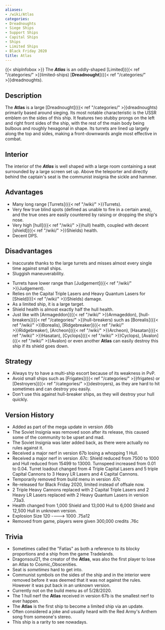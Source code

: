 ```yaml
---
aliases:
- /wiki/Atlas
categories:
- Dreadnoughts
- Siege Ships
- Support Ships
- Capital Ships
- Ships
- Limited Ships
- Black Friday 2020
title: Atlas
---
```


{{< shipInfobox >}} The **_Atlas_** is an oddly-shaped [Limited]({{< ref "/categories/" >}}limited-ships) [**Dreadnought**]({{< ref "/categories/" >}}dreadnoughts). 

## Description

The **Atlas** is a large [Dreadnought]({{< ref "/categories/" >}}dreadnoughts) primarily based around sieging. Its most notable characteristic is the USSR emblem on the sides of this ship. It features two stubby prongs on the left and right front sides of the ship, with the rest of the main body being bulbous and roughly hexagonal in shape. Its turrets are lined up largely along the top and sides, making a front-downwards angle most effective in combat.

## Interior

The interior of the **_Atlas_** is well shaped with a large room containing a seat surrounded by a large screen set up. Above the teleporter and directly behind the captain's seat is the communist insignia the sickle and hammer.

## Advantages

- Many long range [Turrets]({{< ref "/wiki/" >}}Turrets).
- Very few true blind spots (defined as unable to fire in a certain area), and the true ones are easily countered by raising or dropping the ship's nose.
- Very high [hull]({{< ref "/wiki/" >}}hull) health, coupled with decent [shield]({{< ref "/wiki/" >}}Shields) health.
- Decent DPS.

## Disadvantages

- Inaccurate thanks to the large turrets and misses almost every single time against small ships.
- Sluggish maneuverability.

<!-- -->

- Turrets have lower range than [Judgement]({{< ref "/wiki/" >}}Judgement).
- Relies on the Capital Triple Lasers and Heavy Quantum Lasers for [Shield]({{< ref "/wiki/" >}}Shields) damage.
- As a limited ship, it is a large target.
- Shield health is almost exactly half the hull health.
- Just like with [Armageddon]({{< ref "/wiki/" >}}Armageddon), [hull-breakers]({{< ref "/categories/" >}}hull-breakers) such as [Borealis]({{< ref "/wiki/" >}}Borealis), [Ridgebreaker]({{< ref "/wiki/" >}}Ridgebreaker), [Archeon]({{< ref "/wiki/" >}}Archeon), [Hasatan]({{< ref "/wiki/" >}}Hasatan), [Cyclops]({{< ref "/wiki/" >}}Cyclops), [Avalon]({{< ref "/wiki/" >}}Avalon) or even another **Atlas** can easily destroy this ship if its shield goes down.

## Strategy

- Always try to have a multi-ship escort because of its weakness in PvP.
- Avoid small ships such as [Frigates]({{< ref "/categories/" >}}frigates) or [Destroyers]({{< ref "/categories/" >}}destroyers), as they are hard to hit sometimes and can destroy you easily.
- Don't use this against hull-breaker ships, as they will destroy your hull quickly.

## Version History 

- Added as part of the mega update in version .66b
- The Soviet Insignia was removed soon after its release, this caused some of the community to be upset and mad.
- The Soviet Insignia was later added back, as there were actually no rules against it.
- Received a major nerf in version 67b losing a whopping 1 Hull.
- Received a major nerf in version .67c: Shield reduced from 7500 to 1000 and Hull reduced from 15499 to 13000. Turnspeed increased from 0.01 to 0.04. Turret loadout changed from 4 Triple Capital Lasers and 5 triple Capital Cannons to 3 Heavy LR Lasers and 4 Capital Cannons.
- Temporarily removed from build menu in version .67c
- Re-released for Black Friday 2020, limited instead of offsale now.
- 2 Triple Heavy Cannons replaced with 2 Capital Triple Lasers and 2 Heavy LR Lasers replaced with 2 Heavy Quantum Lasers in version .73a3.
- Health changed from 1,000 Shield and 13,000 Hull to 6,000 Shield and 12,500 Hull in unknown version.
- Explosion Size 120 ----> 1000 .75a12
- Removed from game, players were given 300,000 credits .76c

## Trivia

- Sometimes called the "Fatlas" as both a reference to its blocky proportions and a ship from the game Tradelands.
- Dragonsoul21, the creator of the **Atlas**, was also the first player to lose an Atlas to Cosmic_Obscenities.
- Seat is _sometimes_ hard to get into.
- Communist symbols on the sides of the ship and in the interior were removed before it was deemed that it was not against the rules. However it was put back in an unknown version.
- Currently not on the build menu as of 5/28/2020.
- The 1 hull nerf the **Atlas** received in version 67b is the smallest nerf to ever happen.
- The **Atlas** is the first ship to become a limited ship via an update.
- Often considered a joke and usually heard with the Red Army's Anthem song from someone's stereo.
- This ship is a rarity to see nowadays.